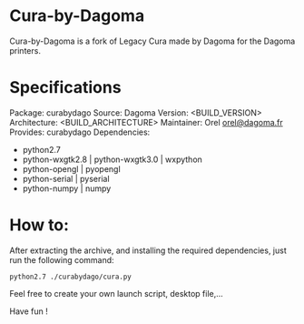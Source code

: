 # Cura-by-Dagoma
Cura-by-Dagoma is a fork of Legacy Cura made by Dagoma for the Dagoma printers.

# Specifications
Package: curabydago
Source: Dagoma
Version: <BUILD_VERSION>
Architecture: <BUILD_ARCHITECTURE>
Maintainer: Orel <orel@dagoma.fr>
Provides: curabydago
Dependencies:
* python2.7
* python-wxgtk2.8 | python-wxgtk3.0 | wxpython
* python-opengl | pyopengl
* python-serial | pyserial
* python-numpy | numpy

# How to:
After extracting the archive, and installing the required dependencies, just run the following command:
```
python2.7 ./curabydago/cura.py
```
Feel free to create your own launch script, desktop file,...

Have fun !
